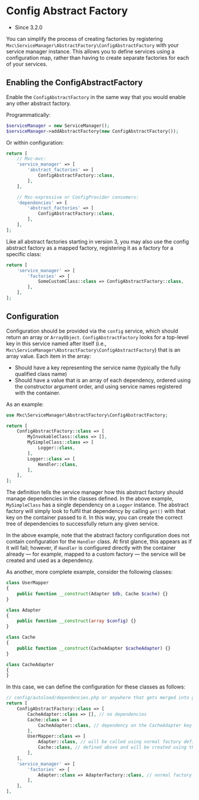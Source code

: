 # Config Abstract Factory

- Since 3.2.0

You can simplify the process of creating factories by registering
`Mxc\ServiceManager\AbstractFactory\ConfigAbstractFactory` with your service
manager instance. This allows you to define services using a configuration map,
rather than having to create separate factories for each of your services.

## Enabling the ConfigAbstractFactory

Enable the `ConfigAbstractFactory` in the same way that you would enable
any other abstract factory.

Programmatically:

```php
$serviceManager = new ServiceManager();
$serviceManager->addAbstractFactory(new ConfigAbstractFactory());
```

Or within configuration:

```php
return [
    // Mxc-mvc:
    'service_manager' => [
        'abstract_factories' => [
            ConfigAbstractFactory::class,
        ],
    ],

    // Mxc-expressive or ConfigProvider consumers:
    'dependencies' => [
        'abstract_factories' => [
            ConfigAbstractFactory::class,
        ],
    ],
];
```

Like all abstract factories starting in version 3, you may also use the config
abstract factory as a mapped factory, registering it as a factory for a specific
class:

```php
return [
    'service_manager' => [
        'factories' => [
            SomeCustomClass::class => ConfigAbstractFactory::class,
        ],
    ],
];
```

## Configuration

Configuration should be provided via the `config` service, which should return
an array or `ArrayObject`. `ConfigAbstractFactory` looks for a top-level key in
this service named after itself (i.e., `Mxc\ServiceManager\AbstractFactory\ConfigAbstractFactory`)
that is an array value. Each item in the array:

- Should have a key representing the service name (typically the fully
  qualified class name)
- Should have a value that is an array of each dependency, ordered using the
  constructor argument order, and using service names registered with the
  container.

As an example:

```php
use Mxc\ServiceManager\AbstractFactory\ConfigAbstractFactory;

return [
    ConfigAbstractFactory::class => [
        MyInvokableClass::class => [],
        MySimpleClass::class => [
            Logger::class,
        ],
        Logger::class => [
            Handler::class,
        ],
    ],
];
```

The definition tells the service manager how this abstract factory should manage
dependencies in the classes defined. In the above example, `MySimpleClass` has a
single dependency on a `Logger` instance. The abstract factory will simply look
to fulfil that dependency by calling `get()` with that key on the container
passed to it. In this way, you can create the correct tree of
dependencies to successfully return any given service.

In the above example, note that the abstract factory configuration does not
contain configuration for the `Handler` class. At first glance, this appears as
if it will fail; however, if `Handler` is configured directly with the container
already &mdash; for example, mapped to a custom factory &mdash; the service will
be created and used as a dependency.

As another, more complete example, consider the following classes:

```php
class UserMapper
{
    public function __construct(Adapter $db, Cache $cache) {}
}

class Adapter
{
    public function __construct(array $config) {}
}

class Cache
{
    public function __construct(CacheAdapter $cacheAdapter) {}
}

class CacheAdapter
{
}
```

In this case, we can define the configuration for these classes as follows:

```php
// config/autoload/dependencies.php or anywhere that gets merged into global config
return [
    ConfigAbstractFactory::class => [
        CacheAdapter::class => [], // no dependencies
        Cache::class => [
            CacheAdapter::class, // dependency on the CacheAdapter key defined above
        ],
        UserMapper::class => [
            Adapter::class, // will be called using normal factory defined below
            Cache::class, // defined above and will be created using this abstract factory
        ],
    ],
    'service_manager' => [
        'factories' => [
            Adapter::class => AdapterFactory::class, // normal factory not using above config
        ],
    ],
],
```
